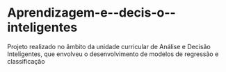 # Aprendizagem-e--decis-o--inteligentes
Projeto realizado no âmbito da unidade curricular de Análise e Decisão Inteligentes, que envolveu o desenvolvimento de modelos de regressão e classificação

